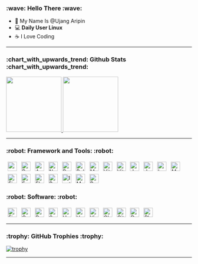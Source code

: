 <h3>:wave: Hello There :wave:</h3>

- :cowboy_hat_face: My Name Is @Ujang Aripin
- :computer: <b>Daily User Linux</b>
- :coffee: I Love Coding

<hr/>
<h3>:chart_with_upwards_trend: Github Stats :chart_with_upwards_trend:</h3>
<p align="left">
<a href="https://github.com/ujangaripin24">
  <img height="150em" src="https://github-readme-stats.vercel.app/api?username=ujangaripin24&theme=tokyonight&show_icons=true&count_private=true"/>
  <img height="150em" src="https://github-readme-stats-eight-theta.vercel.app/api/top-langs/?username=ujangaripin24&layout=compact&langs_count=12&theme=tokyonight&count_private=true"/>
</a>
</p>
<hr/>

<h3>:robot: Framework and Tools: :robot:</h3>
<p align="left">
<img title="Vue JS" src="https://ujangaripin24.github.io/img/icon/Vue.svg" alt="vue" height="25" style="vertical-align:top; margin-left: 15; margin:4px">
<img title="React JS" src="https://ujangaripin24.github.io/img/icon/React.svg" alt="React" height="25" style="vertical-align:top; margin-left: 15; margin:4px">
<img title="Angular" src="https://ujangaripin24.github.io/img/icon/Angular.svg" alt="Angular" height="25" style="vertical-align:top; margin-left: 15; margin:4px">
<img title="Next JS" src="https://ujangaripin24.github.io/img/icon/Next.svg" alt="Next" height="25" style="vertical-align:top; margin-left: 15; margin:4px">
<img title="Bootstrap" src="https://ujangaripin24.github.io/img/icon/Bootstrap.svg" alt="Bootstrap" height="25" style="vertical-align:top; margin-left: 15; margin:4px">
<img title="Bulma" src="https://ujangaripin24.github.io/img/icon/Bulma.svg" alt="Bulma" height="25" style="vertical-align:top; margin-left: 15; margin:4px">
<img title="Material UI" src="https://ujangaripin24.github.io/img/icon/Material-UI.svg" alt="Material UI" height="25" style="vertical-align:top; margin-left: 15; margin:4px">
<img title="Vite" src="https://ujangaripin24.github.io/img/icon/Vite.svg" alt="Vite" height="25" style="vertical-align:top; margin-left: 15; margin:4px">
<img title="Vitest Unit Testing" src="https://ujangaripin24.github.io/img/icon/Vitest.svg" alt="Vitest" height="25" style="vertical-align:top; margin-left: 15; margin:4px">
<img title="Jasmine Unit Testing" src="https://ujangaripin24.github.io/img/icon/Jasmine.svg" alt="Jasmine" height="25" style="vertical-align:top; margin-left: 15; margin:4px">
<img title="Jest Unit Testing" src="https://ujangaripin24.github.io/img/icon/Jest.svg" alt="Jest" height="25" style="vertical-align:top; margin-left: 15; margin:4px">
  
<img title="Leaflet JS" src="https://ujangaripin24.github.io/img/icon/Leaflet.svg" alt="Leaflet" height="25" style="vertical-align:top; margin-left: 15; margin:4px">
<img title="Mapbox" src="https://ujangaripin24.github.io/img/icon/Mapbox.svg" alt="Mapbox" height="25" style="vertical-align:top; margin-left: 15; margin:4px">

<img title="Firebase" src="https://ujangaripin24.github.io/img/icon/Firebase.svg" alt="Firebase" height="25" style="vertical-align:top; margin-left: 15; margin:4px">
<img title="Express.js" src="https://ujangaripin24.github.io/img/icon/Express.svg" alt="Express.js" height="25" style="vertical-align:top; margin-left: 15; margin:4px">

<img title="Flutter" src="https://ujangaripin24.github.io/img/icon/Flutter.svg" alt="Flutter" height="25" style="vertical-align:top; margin-left: 15; margin:4px">
<img title="React-Native" src="https://ujangaripin24.github.io/img/icon/React-Native.svg" alt="React-Native" height="25" style="vertical-align:top; margin-left: 15; margin:4px">
<img title="Ionic" src="https://ujangaripin24.github.io/img/icon/Ionic.svg" alt="Ionic" height="25" style="vertical-align:top; margin-left: 15; margin:4px">

<img title="MySQL" src="https://ujangaripin24.github.io/img/icon/My-SQL.svg" alt="MySQL" height="25" style="vertical-align:top; margin-left: 15; margin:4px">
<img title="PostGIS" src="https://ujangaripin24.github.io/img/icon/PostGIS.svg" alt="PostGIS" height="25" style="vertical-align:top; margin-left: 15; margin:4px">
</p>

<h3>:robot: Software: :robot:</h3>
<p align="left">
<img title="Figma" src="https://ujangaripin24.github.io/img/icon/Figma.svg" alt="Figma" height="25" style="vertical-align:top; margin-left: 15; margin:4px">
<img title="QGIS" src="https://ujangaripin24.github.io/img/icon/QGIS.svg" alt="QGIS" height="25" style="vertical-align:top; margin-left: 15; margin:4px">
<img title="Postman" src="https://ujangaripin24.github.io/img/icon/Postman.svg" alt="Postman" height="25" style="vertical-align:top; margin-left: 15; margin:4px">
<img title="Supabase" src="https://ujangaripin24.github.io/img/icon/Supabase.svg" alt="Supabase" height="25" style="vertical-align:top; margin-left: 15; margin:4px">
<img title="Heroku" src="https://ujangaripin24.github.io/img/icon/Heroku.svg" alt="Heroku" height="25" style="vertical-align:top; margin-left: 15; margin:4px">
<img title="Vercel" src="https://ujangaripin24.github.io/img/icon/Vercel.svg" alt="Vercel" height="25" style="vertical-align:top; margin-left: 15; margin:4px">
<img title="VSCode" src="https://ujangaripin24.github.io/img/icon/VSCode-UI.svg" alt="Visual Code" height="25" style="vertical-align:top; margin-left: 15; margin:4px">
<img title="GIT" src="https://ujangaripin24.github.io/img/icon/GIT.svg" alt="GIT" height="25" style="vertical-align:top; margin-left: 15; margin:4px">
<img title="Github" src="https://ujangaripin24.github.io/img/icon/Github.svg" alt="Github" height="25" style="vertical-align:top; margin-left: 15; margin:4px">
<img title="Debian" src="https://ujangaripin24.github.io/img/icon/Debian.svg" alt="Debian" height="25" style="vertical-align:top; margin-left: 15; margin:4px">
<img title="Phoptoshop" src="https://ujangaripin24.github.io/img/icon/Phoptoshop.svg" alt="Phoptoshop" height="25" style="vertical-align:top; margin-left: 15; margin:4px">
</p>

<hr/>
<p>
<h3>:trophy: GitHub Trophies :trophy:</h3>
  
[![trophy](https://github-profile-trophy.vercel.app/?username=ujangaripin24&theme=onedark&title=Stars,Followers,Commit,Issue,Repositories)](https://github.com/ujangaripin24/github-profile-trophy)

</p>
<hr/>
